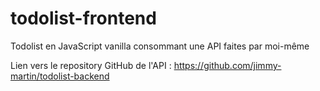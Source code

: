 # todolist-frontend
Todolist en JavaScript vanilla consommant une API faites par moi-même

Lien vers le repository GitHub de l'API : https://github.com/jimmy-martin/todolist-backend